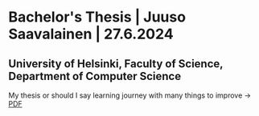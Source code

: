 #  Bachelor's Thesis | Juuso Saavalainen | 27.6.2024
## University of Helsinki, Faculty of Science, Department of Computer Science

My thesis or should I say learning journey with many things to improve -> [PDF](https://github.com/JuusoSaavalainen/bsc_thesis/blob/main/Juuso%20Saavalainen%20Multimodal%20Machine%20Learning%20and%20Data%20Fusion%20in%20Medical%20Diagnosis-1.pdf)
